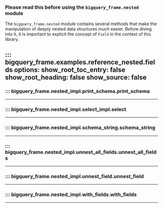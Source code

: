 ### Please read this before using the `bigquery_frame.nested` module

The `bigquery_frame.nested` module contains several methods that make the manipulation of deeply nested data structures 
much easier. Before diving into it, it is important to explicit the concept of `Field` in the context of this library.

::: bigquery_frame.examples.reference_nested.fields
    options:
        show_root_toc_entry: false
        show_root_heading: false
        show_source: false
---

### ::: bigquery_frame.nested_impl.print_schema.print_schema
---
### ::: bigquery_frame.nested_impl.select_impl.select
---
### ::: bigquery_frame.nested_impl.schema_string.schema_string
---
### ::: bigquery_frame.nested_impl.unnest_all_fields.unnest_all_fields
---
### ::: bigquery_frame.nested_impl.unnest_field.unnest_field
---
### ::: bigquery_frame.nested_impl.with_fields.with_fields
---
